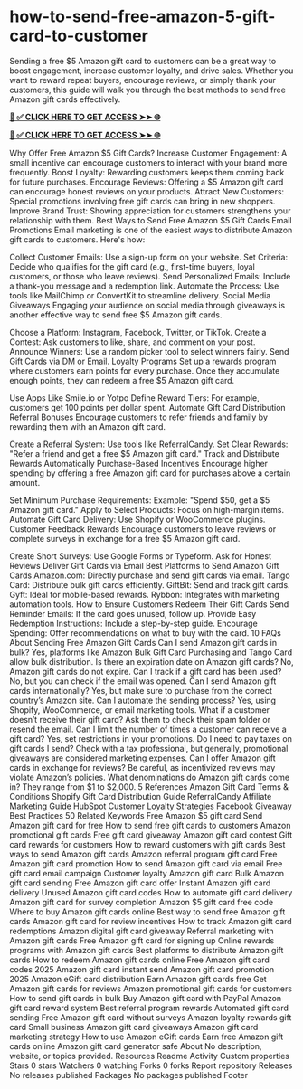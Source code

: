 # how-to-send-free-amazon-5-gift-card-to-customer
Sending a free $5 Amazon gift card to customers can be a great way to boost engagement, increase customer loyalty, and drive sales. Whether you want to reward repeat buyers, encourage reviews, or simply thank your customers, this guide will walk you through the best methods to send free Amazon gift cards effectively.


**[📌 ✅ CLICK HERE TO GET ACCESS ➤➤ 🌐](https://newmegadeals.xyz/AMAZON/)**






**[📌 ✅ CLICK HERE TO GET ACCESS ➤➤ 🌐](https://newmegadeals.xyz/AMAZON/)**


Why Offer Free Amazon $5 Gift Cards?
Increase Customer Engagement: A small incentive can encourage customers to interact with your brand more frequently.
Boost Loyalty: Rewarding customers keeps them coming back for future purchases.
Encourage Reviews: Offering a $5 Amazon gift card can encourage honest reviews on your products.
Attract New Customers: Special promotions involving free gift cards can bring in new shoppers.
Improve Brand Trust: Showing appreciation for customers strengthens your relationship with them.
Best Ways to Send Free Amazon $5 Gift Cards
Email Promotions
Email marketing is one of the easiest ways to distribute Amazon gift cards to customers. Here's how:

Collect Customer Emails: Use a sign-up form on your website.
Set Criteria: Decide who qualifies for the gift card (e.g., first-time buyers, loyal customers, or those who leave reviews).
Send Personalized Emails: Include a thank-you message and a redemption link.
Automate the Process: Use tools like MailChimp or ConvertKit to streamline delivery.
Social Media Giveaways
Engaging your audience on social media through giveaways is another effective way to send free $5 Amazon gift cards.

Choose a Platform: Instagram, Facebook, Twitter, or TikTok.
Create a Contest: Ask customers to like, share, and comment on your post.
Announce Winners: Use a random picker tool to select winners fairly.
Send Gift Cards via DM or Email.
Loyalty Programs
Set up a rewards program where customers earn points for every purchase. Once they accumulate enough points, they can redeem a free $5 Amazon gift card.

Use Apps Like Smile.io or Yotpo
Define Reward Tiers: For example, customers get 100 points per dollar spent.
Automate Gift Card Distribution
Referral Bonuses
Encourage customers to refer friends and family by rewarding them with an Amazon gift card.

Create a Referral System: Use tools like ReferralCandy.
Set Clear Rewards: "Refer a friend and get a free $5 Amazon gift card."
Track and Distribute Rewards Automatically
Purchase-Based Incentives
Encourage higher spending by offering a free Amazon gift card for purchases above a certain amount.

Set Minimum Purchase Requirements: Example: "Spend $50, get a $5 Amazon gift card."
Apply to Select Products: Focus on high-margin items.
Automate Gift Card Delivery: Use Shopify or WooCommerce plugins.
Customer Feedback Rewards
Encourage customers to leave reviews or complete surveys in exchange for a free $5 Amazon gift card.

Create Short Surveys: Use Google Forms or Typeform.
Ask for Honest Reviews
Deliver Gift Cards via Email
Best Platforms to Send Amazon Gift Cards
Amazon.com: Directly purchase and send gift cards via email.
Tango Card: Distribute bulk gift cards efficiently.
GiftBit: Send and track gift cards.
Gyft: Ideal for mobile-based rewards.
Rybbon: Integrates with marketing automation tools.
How to Ensure Customers Redeem Their Gift Cards
Send Reminder Emails: If the card goes unused, follow up.
Provide Easy Redemption Instructions: Include a step-by-step guide.
Encourage Spending: Offer recommendations on what to buy with the card.
10 FAQs About Sending Free Amazon Gift Cards
Can I send Amazon gift cards in bulk? Yes, platforms like Amazon Bulk Gift Card Purchasing and Tango Card allow bulk distribution.
Is there an expiration date on Amazon gift cards? No, Amazon gift cards do not expire.
Can I track if a gift card has been used? No, but you can check if the email was opened.
Can I send Amazon gift cards internationally? Yes, but make sure to purchase from the correct country’s Amazon site.
Can I automate the sending process? Yes, using Shopify, WooCommerce, or email marketing tools.
What if a customer doesn’t receive their gift card? Ask them to check their spam folder or resend the email.
Can I limit the number of times a customer can receive a gift card? Yes, set restrictions in your promotions.
Do I need to pay taxes on gift cards I send? Check with a tax professional, but generally, promotional giveaways are considered marketing expenses.
Can I offer Amazon gift cards in exchange for reviews? Be careful, as incentivized reviews may violate Amazon’s policies.
What denominations do Amazon gift cards come in? They range from $1 to $2,000.
5 References
Amazon Gift Card Terms & Conditions
Shopify Gift Card Distribution Guide
ReferralCandy Affiliate Marketing Guide
HubSpot Customer Loyalty Strategies
Facebook Giveaway Best Practices
50 Related Keywords
Free Amazon $5 gift card
Send Amazon gift card for free
How to send free gift cards to customers
Amazon promotional gift cards
Free gift card giveaway
Amazon gift card contest
Gift card rewards for customers
How to reward customers with gift cards
Best ways to send Amazon gift cards
Amazon referral program gift card
Free Amazon gift card promotion
How to send Amazon gift card via email
Free gift card email campaign
Customer loyalty Amazon gift card
Bulk Amazon gift card sending
Free Amazon gift card offer
Instant Amazon gift card delivery
Unused Amazon gift card codes
How to automate gift card delivery
Amazon gift card for survey completion
Amazon $5 gift card free code
Where to buy Amazon gift cards online
Best way to send free Amazon gift cards
Amazon gift card for review incentives
How to track Amazon gift card redemptions
Amazon digital gift card giveaway
Referral marketing with Amazon gift cards
Free Amazon gift card for signing up
Online rewards programs with Amazon gift cards
Best platforms to distribute Amazon gift cards
How to redeem Amazon gift cards online
Free Amazon gift card codes 2025
Amazon gift card instant send
Amazon gift card promotion 2025
Amazon eGift card distribution
Earn Amazon gift cards free
Get Amazon gift cards for reviews
Amazon promotional gift cards for customers
How to send gift cards in bulk
Buy Amazon gift card with PayPal
Amazon gift card reward system
Best referral program rewards
Automated gift card sending
Free Amazon gift card without surveys
Amazon loyalty rewards gift card
Small business Amazon gift card giveaways
Amazon gift card marketing strategy
How to use Amazon eGift cards
Earn free Amazon gift cards online
Amazon gift card generator safe
About
No description, website, or topics provided.
Resources
 Readme
 Activity
 Custom properties
Stars
 0 stars
Watchers
 0 watching
Forks
 0 forks
Report repository
Releases
No releases published
Packages
No packages published
Footer
